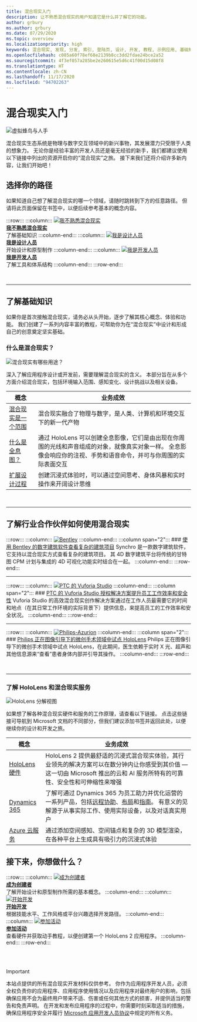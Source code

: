 ```yaml
---
title: 混合现实入门
description: 让不熟悉混合现实的用户知道它是什么并了解它的功能。
author: grbury
ms.author: grbury
ms.date: 07/29/2020
ms.topic: overview
ms.localizationpriority: high
keywords: 混合现实, 发现, 分发, 索引, 登陆页, 设计, 开发, 教程, 示例应用, 基础知识, 案例研究, 资源, HoloLens 操作指南, 开源项目, 混合现实头戴显示设备, windows 混合现实头戴显示设备, 虚拟现实头戴显示设备
ms.openlocfilehash: c085a60f78ef68e2139b8cc3dd2fdae24bce2a52
ms.sourcegitcommit: 4f3ef057a285be2e260615e5d6c41f00d15d08f8
ms.translationtype: HT
ms.contentlocale: zh-CN
ms.lasthandoff: 11/17/2020
ms.locfileid: "94702263"
---
```

# <a name="get-started-with-mixed-reality"></a>混合现实入门

![虚拟蜂鸟与人手](images/01_MixedReality.png)

混合现实生态系统是物理与数字交互领域中的新兴事物，其发展潜力只受限于人类的想象力。 无论你是经验丰富的开发人员还是毫无经验的新手，我们都建议使用以下链接中列出的资源开启你的“混合现实”之旅。 接下来我们还将介绍许多新内容，让我们开始吧！ 

## <a name="choose-your-track"></a>选择你的路径

如果知道自己想了解混合现实的哪一个领域，请随时跳转到下方的任意路径。 但请将此页面保留在书签中，以便后续参考基本的概念内容。

:::row:::
    :::column:::
       [![我不熟悉混合现实](images/Tile-New.jpg)](#understand-the-basics)<br>
        **[我不熟悉混合现实](#understand-the-basics)**<br>
        了解基础知识
    :::column-end:::
    :::column:::
       [![我是设计人员](images/Tile-Create.jpg)](../design/design.md)<br>
        **[我是设计人员](../design/design.md)**<br>
        开始设计和原型制作
    :::column-end:::
    :::column:::
       [![我是开发人员](images/Tile-Develop.jpg)](../develop/development.md)<br>
        **[我是开发人员](../develop/development.md)**<br>
        了解工具和体系结构
    :::column-end:::
:::row-end:::

<br>

---

## <a name="understand-the-basics"></a>了解基础知识

如果你是首次接触混合现实，请务必从头开始，逐步了解其核心概念、体验和功能。 我们创建了一系列内容丰富的教程，可帮助你为在“混合现实”中设计和形成自己的创意奠定坚实基础。

### <a name="what-is-mixed-reality"></a>什么是混合现实？

![混合现实有哪些用途？](images/HLS19_remoteAssistHologram_001.jpg)

深入了解应用程序设计或开发前，需要理解混合现实的含义。 本部分旨在从多个方面介绍混合现实，包括环境输入范围、感知变化、设计挑战以及相关设备。 

|  概念  |  业务成效  |
| --- | --- |
| [混合现实是一个范围](../discover/mixed-reality.md) | 混合现实融合了物理与数字，是人类、计算机和环境交互下的新一代产物 |
| [什么是全息图？](../discover/hologram.md) | 通过 HoloLens 可以创建全息影像，它们是由出现在你周围的光线和声音组成的对象，就像真实对象一样。 全息影像会响应你的注视、手势和语音命令，并可与你周围的实际表面交互 |
| [扩展设计过程](../discover/case-study-expanding-the-design-process-for-mixed-reality.md) | 创建沉浸式体验时，可以通过空间思考、身体风暴和实时操作来开阔设计思维  |

<br>

---

## <a name="see-how-industry-partners-are-using-mixed-reality"></a>了解行业合作伙伴如何使用混合现实

:::row:::
    :::column:::
       [![Bentley](images/Bentley-Synchro1.jpg)](https://binged.it/31AR3kP)
    :::column-end:::
    :::column span="2":::
        ### <a name="view-complex-construction-projects-with-bentleys-digital-construction-software"></a>[使用 Bentley 的数字建筑软件查看复杂的建筑项目](https://binged.it/31AR3kP)
        Synchro 是一款数字建筑软件，它支持以混合现实方式查看复杂的建筑项目。 其 4D 数字建筑平台将传统的甘特图 CPM 计划与集成的 4D 可视化功能实时结合在一起。
    :::column-end:::
:::row-end:::

---

:::row:::
    :::column:::
       [![PTC 的 Vuforia Studio](images/PTC-Vuforia-Studio1.jpg)](https://binged.it/31ARrjh)
    :::column-end:::
    :::column span="2":::
        ### <a name="ptcs-vuforia-studio-authoring-solution-promotes-workforce-productivity-and-safety"></a>[PTC 的 Vuforia Studio 授权解决方案提升员工工作效率和安全性](https://binged.it/31ARrjh)
        Vuforia Studio 的高效混合现实创作解决方案通过在工作人员最需要它的时间和地点（在其日常工作环境的实际背景下）提供信息，来提高员工的工作效率和安全状况。
    :::column-end:::
:::row-end:::

---

:::row:::
    :::column:::
       [![Philips-Azurion](images/Philips-Azurion1.jpg)](https://binged.it/31B1RiR)
    :::column-end:::
    :::column span="2":::
        ### <a name="philips-is-piloting-hololens-in-the-domain-of-image-guided-minimally-invasive-procedures"></a>[Philips 正在图像引导下的微创手术领域中试点 HoloLens](https://binged.it/31B1RiR)
        Philips 正在图像引导下的微创手术领域中试点 HoloLens，在此期间，医生依赖于实时 X 光、超声和其他信息源来“查看”患者身体内部并引导其操作。
    :::column-end:::
:::row-end:::

<br>

---

### <a name="explore-hololens-and-mixed-reality-services"></a>了解 HoloLens 和混合现实服务

![HoloLens 分解视图](images/HoloLens2_ExplodedView_8k.png)

如果想了解各种混合现实硬件和服务的工作原理，请查看以下链接。 点击这些链接可导航到 Microsoft 文档的不同部分，但我们建议添加书签并返回此处，以便继续你的设计和开发之旅。

|  概念  |  业务成效  |
| --- | --- |
| [HoloLens 硬件](https://www.microsoft.com//hololens/hardware) | HoloLens 2 提供最舒适的沉浸式混合现实体验，其行业领先的解决方案可以在数分钟内让你感受到其价值 — 这一切由 Microsoft 推出的云和 AI 服务所特有的可靠性、安全性和可伸缩性来增强 |
| [Dynamics 365](https://dynamics.microsoft.com/mixed-reality/overview/) | 了解可通过 Dynamics 365 为员工助力并优化运营的一系列产品，包括[远程协助](https://docs.microsoft.com/dynamics365/mixed-reality/remote-assist/ra-overview)、[布局](https://docs.microsoft.com/dynamics365/mixed-reality/layout/)和[指南](https://docs.microsoft.com/dynamics365/mixed-reality/guides/)。 有意义的见解源于从事实际工作、使用实际设备，以及对话真实用户 |
| [Azure 云服务](../develop/mixed-reality-cloud-services.md) | 通过添加空间感知、空间锚点和复杂的 3D 模型渲染，在各种平台上生成具有吸引力的沉浸式体验 |

## <a name="what-would-you-like-to-do-next"></a>接下来，你想做什么？

:::row:::
    :::column:::
        [![成为创建者](images/icon-design.png)](../design/design.md)<br>
        **[成为创建者](../design/design.md)**<br>
        了解开始设计和原型制作所需的基本概念。
    :::column-end:::
        :::column:::
        [![开始开发](images/icon-developer.png)](../develop/development.md)<br>
        **[开始开发](../develop/development.md)**<br>
        根据技能水平、工作风格或平台兴趣选择开发路径。
    :::column-end:::
    :::column:::
        [![参加活动](images/icon-calendar.jpg)](../whats-new/sf-academy-events.md)<br>
        **[参加活动](../whats-new/sf-academy-events.md)**<br>
        查看硬件并获取动手教程，以便创建第一个 HoloLens 2 应用程序。
    :::column-end:::
:::row-end:::


<br>

<br>

>[!IMPORTANT]
>本站点提供的所有混合现实开发材料仅供参考。 你作为应用程序开发人员，必须全权负责你的应用程序、应用程序使用情况以及应用程序对最终用户的影响，包括确保应用不会为最终用户带来不适、伤害或任何其他方式的损害，并提供适当的警告和免责声明。 在开发和发布应用程序的过程中，你需要时刻采取适当的措施，确保应用程序安全并履行 [Microsoft 应用开发人员协议](https://docs.microsoft.com/legal/windows/agreements/app-developer-agreement)中规定的所有义务。

